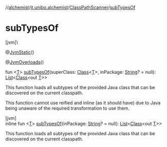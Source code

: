 //[alchemist](../../../index.md)/[it.unibo.alchemist](../index.md)/[ClassPathScanner](index.md)/[subTypesOf](sub-types-of.md)

# subTypesOf

[jvm]\

@[JvmStatic](https://kotlinlang.org/api/latest/jvm/stdlib/kotlin.jvm/-jvm-static/index.html)()

@[JvmOverloads](https://kotlinlang.org/api/latest/jvm/stdlib/kotlin.jvm/-jvm-overloads/index.html)()

fun <[T](sub-types-of.md)> [subTypesOf](sub-types-of.md)(superClass: [Class](https://docs.oracle.com/javase/8/docs/api/java/lang/Class.html)<[T](sub-types-of.md)>, inPackage: [String](https://kotlinlang.org/api/latest/jvm/stdlib/kotlin/-string/index.html)? = null): [List](https://kotlinlang.org/api/latest/jvm/stdlib/kotlin.collections/-list/index.html)<[Class](https://docs.oracle.com/javase/8/docs/api/java/lang/Class.html)<out [T](sub-types-of.md)>>

This function loads all subtypes of the provided Java class that can be discovered on the current classpath.

This function cannot use reified and inline (as it should have) due to Java being unaware of the required transformation to use them.

[jvm]\
inline fun <[T](sub-types-of.md)> [subTypesOf](sub-types-of.md)(inPackage: [String](https://kotlinlang.org/api/latest/jvm/stdlib/kotlin/-string/index.html)? = null): [List](https://kotlinlang.org/api/latest/jvm/stdlib/kotlin.collections/-list/index.html)<[Class](https://docs.oracle.com/javase/8/docs/api/java/lang/Class.html)<out [T](sub-types-of.md)>>

This function loads all subtypes of the provided Java class that can be discovered on the current classpath.
